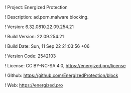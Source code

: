 ! Project: Energized Protection

! Description: ad.porn.malware blocking.

! Version: 6.32.0810.22.09.254.21

! Build Version: 22.09.254.21

! Build Date: Sun, 11 Sep 22 21:03:56 +06

! Version Code: 2542103

! License: CC BY-NC-SA 4.0, https://energized.pro/license

! Github: https://github.com/EnergizedProtection/block

! Web: https://energized.pro
